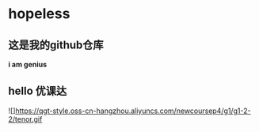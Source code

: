 # hopeless
## 这是我的github仓库
**i am genius**
## hello 优课达
![]https://qgt-style.oss-cn-hangzhou.aliyuncs.com/newcoursep4/g1/g1-2-2/tenor.gif

